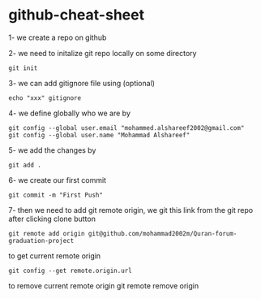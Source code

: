# github-cheat-sheet

1- we create a repo on github

2- we need to initalize git repo locally on some directory

    git init

3- we can add gitignore file using (optional)

    echo "xxx" gitignore


4- we define globally who we are by

    git config --global user.email "mohammed.alshareef2002@gmail.com"
    git config --global user.name "Mohammad Alshareef"

5- we add the changes by

    git add .

6- we create our first commit

    git commit -m "First Push"

7- then we need to add git remote origin, we git this link from the git repo after clicking clone button

    git remote add origin git@github.com/mohammad2002m/Quran-forum-graduation-project
    
to get current remote origin

    git config --get remote.origin.url 
    
to remove current remote origin
    git remote remove origin



    

    



